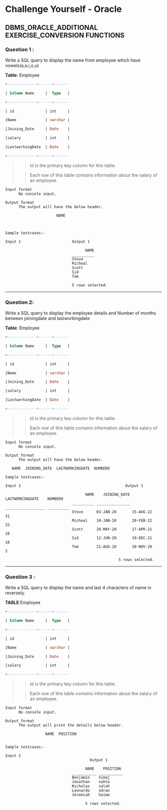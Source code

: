 # Challenge Yourself - Oracle

## DBMS_ORACLE_ADDITIONAL EXERCISE_CONVERSION FUNCTIONS

### Question 1 :

Write a SQL query to display the name from employee which have vowels(a,e,i,o,u) 

**Table**: Employee
```sql
+-------------+------+-------

| Column Name     |  Type   |

+-------------+------+-------

| id              | int     |

|Name             | varchar |

|Joining_Date     | Date    |

|salary           | int     |

|LastworkingDate  | Date    |

+-------------+------+-------
```


>> id is the primary key column for this table.
>
>> Each row of this table contains information about the salary of an employee.

```
Input format
      No console input.

Output format
      The output will have the below header.

                       NAME



Sample testcases:-

Input 1                       Output 1

                                    NAME 
                              __________ 
                              Steve      
                              Micheal    
                              Scott      
                              Sid        
                              Tom        

                              5 rows selected. 
```

---

### Question 2:

Write a SQL query to display the employee details and Number of months between joiningdate and lastworkingdate

**Table**: Employee
```sql
+-------------+------+-------

| Column Name     |  Type   |

+-------------+------+-------

| id              | int     |

|Name             | varchar |

|Joining_Date     | Date    |

|salary           | int     |

|LastworkingDate  | Date    |

+-------------+------+-------
```


>> id is the primary key column for this table.
>
>> Each row of this table contains information about the salary of an employee.

```
Input format
      No console input.

Output format
      The output will have the below header.

   NAME  JOINING_DATE  LASTWORKINGDATE  NUMBERO

Sample testcases:-

Input 1                                               Output 1

                                    NAME    JOINING_DATE    LASTWORKINGDATE    NUMBERO 
                              __________ _______________ __________________ __________ 
                              Steve      03-JAN-20       15-AUG-22                  31 
                              Micheal    10-JAN-20       20-FEB-22                  25 
                              Scott      20-MAY-20       17-APR-21                  10 
                              Sid        12-JUN-20       19-DEC-21                  18 
                              Tom        21-AUG-20       10-NOV-20                   2 

                                                   5 rows selected. 
```

---

### Question 3 :

Write a SQL query to display the name and last 4 characters of name in reversely.


**TABLE**:Employee
```sql
+-------------+------+-------

| Column Name     |  Type   |

+-------------+------+-------

| id              | int     |

|Name             | varchar |

|Joining_Date     | Date    |

|salary           | int     |

+-------------+------+-------
```


>> id is the primary key column for this table.
>
>> Each row of this table contains information about the salary of an employee.

```
Input format
      No console input.

Output format
      The output will print the details below header.

                  NAME  POSITION


Sample testcases:-

Input 1
                                      Output 1

                                    NAME    POSITION 
                              ___________ ___________ 
                              Benjamin    nimaj       
                              Jonathan    nahta       
                              Nicholas    saloh       
                              Leonardo    odran       
                              Jeremiah    haime       

                                    5 rows selected.
```